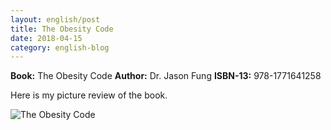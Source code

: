 ```yaml
---
layout: english/post
title: The Obesity Code
date: 2018-04-15
category: english-blog
---
```


**Book:** The Obesity Code
**Author:** Dr. Jason Fung
**ISBN-13:** 978-1771641258

Here is my picture review of the book.

![The Obesity Code]({{site.english.blog.downloads}}/premkumar-masilamani-the-obesity-code-small.jpg)
